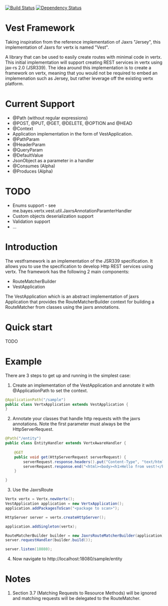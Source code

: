 [![Build Status](https://travis-ci.org/kevinbayes/vest.png?branch=master)](https://travis-ci.org/kevinbayes/vest)
[![Dependency Status](https://www.versioneye.com/user/projects/5530d02910e7141211000bbc/badge.svg?style=flat)](https://www.versioneye.com/user/projects/5530d02910e7141211000bbc)

Vest Framework
==============

Taking inspiration from the reference implementation of Jaxrs "Jersey", this implementation of Jaxrs for vertx is named "Vest".

A library that can be used to easily create routes with minimal code in vertx. This initial implementation will support creating REST services in vertx using jax-rs 2.0 (JSR339). The idea around this implementation is to create a framework on vertx, meaning that you would not be required to embed an implemenation such as Jersey, but rather leverage off the existing vertx platform.

Current Support
===============
- @Path (without regular expressions)
- @POST, @PUT, @GET, @DELETE, @OPTION and @HEAD
- @Context
- Application implementation in the form of VestApplication.
- @PathParam
- @HeaderParam
- @QueryParam 
- @DefaultValue 
- JsonObject as a parameter in a handler
- @Consumes (Alpha)
- @Produces (Alpha)

TODO
====
- Enums support - see me.bayes.vertx.vest.util.JaxrsAnnotationParamterHandler
- Custom objects deserialization support
- Validation support
- ...

Introduction
============
The vestframework is an implementation of the JSR339 specification. It allows you to use the specification to develop Http REST services using vertx.
The framework has the following 2 main components:
- RouteMatcherBuilder
- VestApplication

The VestApplication which is an abstract implementation of jaxrs Application that provides the RouteMatcherBuilder context for building a RouteMatcher from classes using the jaxrs annotations. 

Quick start
===========
TODO

Example
=======
There are 3 steps to get up and running in the simplest case:
1. Create an implementation of the VestApplication and annotate it with @ApplicationPath to set the context.
```java
@ApplicationPath("/sample")
public class VertxApplication extends VestApplication {
}

```

2. Annotate your classes that handle http requests with the jaxrs annotations. Note the first parameter must always be the HttpServerRequest.
```java
@Path("/entity")
public class EntityHandler extends VertxAwareHandler {
		
	@GET
	public void get(HttpServerRequest serverRequest) {
		serverRequest.response.headers().put("Content-Type", "text/html; charset=UTF-8");
		serverRequest.response.end("<html><body><h1>Hello from vest!</h1></body></html>");
	}

}
```

3. Use the JaxrsRoute
```java
Vertx vertx = Vertx.newVertx();
VestApplication application = new VertxApplication();
application.addPackagesToScan("<package to scan>");

HttpServer server = vertx.createHttpServer();

application.addSingleton(vertx);

RouteMatcherBuilder builder = new JaxrsRouteMatcherBuilder(application);
server.requestHandler(builder.build());

server.listen(18080);
```
4. Now navigate to http://localhost:18080/sample/entity

Notes
=====
1. Section 3.7 (Matching Requests to Resource Methods) will be ignored and matching requests will be delegated to the RouteMatcher.

